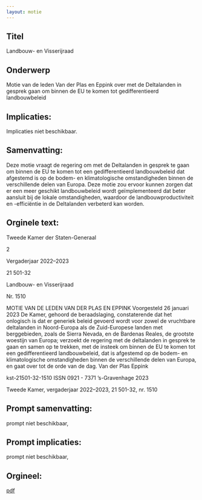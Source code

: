 ```yaml
---
layout: motie
---
```

## Titel
Landbouw- en Visserijraad
## Onderwerp
Motie van de leden Van der Plas en Eppink over met de Deltalanden in gesprek  gaan om binnen de EU te komen tot gedifferentieerd landbouwbeleid
## Implicaties:
Implicaties niet beschikbaar.
## Samenvatting:

Deze motie vraagt de regering om met de Deltalanden in gesprek te gaan om binnen de EU te komen tot een gedifferentieerd landbouwbeleid dat afgestemd is op de bodem- en klimatologische omstandigheden binnen de verschillende delen van Europa. Deze motie zou ervoor kunnen zorgen dat er een meer geschikt landbouwbeleid wordt geïmplementeerd dat beter aansluit bij de lokale omstandigheden, waardoor de landbouwproductiviteit en -efficiëntie in de Deltalanden verbeterd kan worden.
## Orginele text:


Tweede Kamer der Staten-Generaal

2

Vergaderjaar 2022–2023

21 501-32

Landbouw- en Visserijraad

Nr. 1510

MOTIE VAN DE LEDEN VAN DER PLAS EN EPPINK
Voorgesteld 26 januari 2023
De Kamer,
gehoord de beraadslaging,
constaterende dat het onlogisch is dat er generiek beleid gevoerd wordt
voor zowel de vruchtbare deltalanden in Noord-Europa als de
Zuid-Europese landen met berggebieden, zoals de Sierra Nevada, en de
Bardenas Reales, de grootste woestijn van Europa;
verzoekt de regering met de deltalanden in gesprek te gaan en samen op
te trekken, met de insteek om binnen de EU te komen tot een gedifferentieerd landbouwbeleid, dat is afgestemd op de bodem- en klimatologische
omstandigheden binnen de verschillende delen van Europa,
en gaat over tot de orde van de dag.
Van der Plas
Eppink

kst-21501-32-1510
ISSN 0921 - 7371
’s-Gravenhage 2023

Tweede Kamer, vergaderjaar 2022–2023, 21 501-32, nr. 1510


## Prompt samenvatting:
prompt niet beschikbaar,

## Prompt implicaties:
prompt niet beschikbaar,
## Orgineel:
[pdf](https://gegevensmagazijn.tweedekamer.nl/OData/v4/2.0/Document(7bb983c4-fc1d-41e6-9bed-ac27184cb586)/resource)
